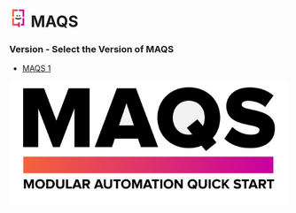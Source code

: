 # <img src="resources/maqslogo.ico" height="32" width="32"> MAQS

### Version - Select the Version of MAQS

* [MAQS 1](MAQS_1/Introduction.md)

![MAQS](resources/maqsfull.png)
